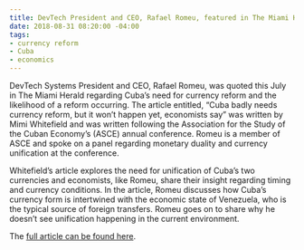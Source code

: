 ```yaml
---
title: DevTech President and CEO, Rafael Romeu, featured in The Miami Herald
date: 2018-08-31 08:20:00 -04:00
tags:
- currency reform
- Cuba
- economics
---
```


DevTech Systems President and CEO, Rafael Romeu, was quoted this July in The Miami Herald regarding Cuba’s need for currency reform and the likelihood of a reform occurring. The article entitled, “Cuba badly needs currency reform, but it won’t happen yet, economists say” was written by Mimi Whitefield and was written following the Association for the Study of the Cuban Economy’s (ASCE) annual conference. Romeu is a member of ASCE and spoke on a panel regarding monetary duality and currency unification at the conference.

Whitefield’s article explores the need for unification of Cuba’s two currencies and economists, like Romeu, share their insight regarding timing and currency conditions. In the article, Romeu discusses how Cuba’s currency form is intertwined with the economic state of Venezuela, who is the typical source of foreign transfers. Romeu goes on to share why he doesn’t see unification happening in the current environment. 

The [full article can be found here](https://www.miamiherald.com/news/nation-world/world/americas/cuba/article215588940.html).
